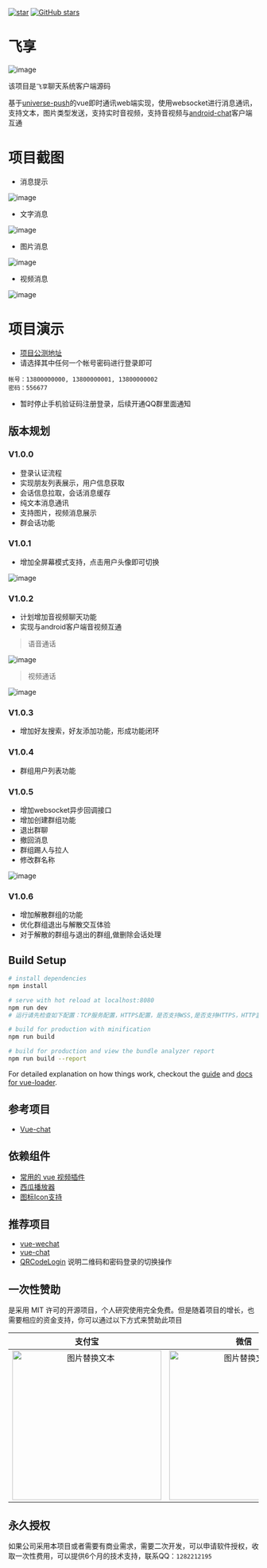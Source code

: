 
[![star](https://gitee.com/comsince/vue-chat/badge/star.svg?theme=white)](https://gitee.com/comsince/vue-chat)
[![GitHub stars](https://img.shields.io/github/stars/comsince/vue-chat?style=social)](https://github.com/comsince/vue-chat)

# 飞享

![image](http://image.comsince.cn/fx-chat.png)

该项目是`飞享`聊天系统客户端源码

基于[universe-push](https://github.com/comsince/universe_push)的vue即时通讯web端实现，使用websocket进行消息通讯，支持文本，图片类型发送，支持实时音视频，支持音视频与[android-chat](https://github.com/comsince/android-chat)客户端互通

# 项目截图
* 消息提示

![image](./attachment/vue-chat-unread.png)

* 文字消息

![image](./attachment/vue-chat.png)

* 图片消息

![image](./attachment/vue-chat-pic.png)

* 视频消息

![image](./attachment/vue-chat-video.png)

# 项目演示
* [项目公测地址](https://chat.comsince.cn)
* 请选择其中任何一个帐号密码进行登录即可
```properties
帐号：13800000000, 13800000001, 13800000002
密码：556677
```
* 暂时停止手机验证码注册登录，后续开通QQ群里面通知

## 版本规划
### V1.0.0
* 登录认证流程
* 实现朋友列表展示，用户信息获取
* 会话信息拉取，会话消息缓存
* 纯文本消息通讯
* 支持图片，视频消息展示
* 群会话功能

### V1.0.1
* 增加全屏幕模式支持，点击用户头像即可切换

![image](https://user-gold-cdn.xitu.io/2020/4/13/171719952947e62a?w=1518&h=655&f=png&s=170160)

### V1.0.2
* 计划增加音视频聊天功能
* 实现与android客户端音视频互通

> 语音通话

![image](https://user-gold-cdn.xitu.io/2020/3/20/170f70e65d19d2ac?w=2880&h=1800&f=png&s=1120425)

> 视频通话

![image](https://user-gold-cdn.xitu.io/2020/3/20/170f70e73e8ad91e?w=2880&h=1800&f=png&s=1323835)

### V1.0.3
* 增加好友搜索，好友添加功能，形成功能闭环

### V1.0.4
* 群组用户列表功能

### V1.0.5
* 增加websocket异步回调接口
* 增加创建群组功能
* 退出群聊
* 撤回消息
* 群组踢人与拉人
* 修改群名称

![image](https://user-gold-cdn.xitu.io/2020/5/8/171f4c271ba2b4dd?w=2064&h=1144&f=png&s=428322)

### V1.0.6
* 增加解散群组的功能
* 优化群组退出与解散交互体验
* 对于解散的群组与退出的群组,做删除会话处理
## Build Setup

``` bash
# install dependencies
npm install

# serve with hot reload at localhost:8080
npm run dev
# 运行请先检查如下配置：TCP服务配置，HTTPS配置，是否支持WSS,是否支持HTTPS，HTTP监听端口8081,HTTPS监听端口8443

# build for production with minification
npm run build

# build for production and view the bundle analyzer report
npm run build --report
```

For detailed explanation on how things work, checkout the [guide](http://vuejs-templates.github.io/webpack/) and [docs for vue-loader](http://vuejs.github.io/vue-loader).



## 参考项目

* [Vue-chat](https://github.com/han960619/Vue-chat/)

## 依赖组件
* [常用的 vue 视频插件](https://wangchaoke.cn/?p=372)
* [西瓜播放器](http://h5player.bytedance.com/gettingStarted)
* [图标Icon支持](https://www.iconfont.cn/manage/index?spm=a313x.7781069.1998910419.11&manage_type=myprojects&projectId=1698562)

## 推荐项目

* [vue-wechat](https://github.com/zhaohaodang/vue-WeChat)
* [vue-chat](https://github.com/aermin/vue-chat)
* [QRCodeLogin](https://github.com/HeyJC/QRCodeLogin/blob/master/Web/auth/src/components/Input.vue) 说明二维码和密码登录的切换操作


## 一次性赞助

是采用 MIT 许可的开源项目，个人研究使用完全免费。但是随着项目的增长，也需要相应的资金支持，你可以通过以下方式来赞助此项目

| 支付宝      | 微信| 
| :--------: | :--------:| 
|<img src="http://image.comsince.cn/zfb-purse.png" alt="图片替换文本" width="300" height="300" align="center" />|<img src="http://image.comsince.cn/wx-purse.png" alt="图片替换文本" width="300" height="300" align="center" />|

## 永久授权

如果公司采用本项目或者需要有商业需求，需要二次开发，可以申请软件授权，收取一次性费用，可以提供6个月的技术支持，联系QQ：`1282212195`